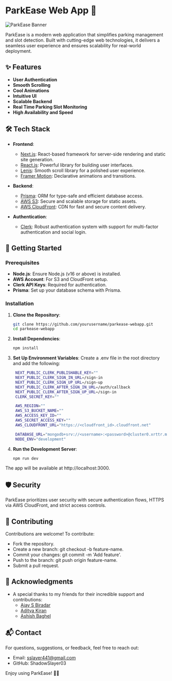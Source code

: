 # ParkEase Web App 🚗

![ParkEase Banner](./public/parkease-banner1.png "ParkEase Parking Slot Management")

ParkEase is a modern web application that simplifies parking management and slot detection. Built with cutting-edge web technologies, it delivers a seamless user experience and ensures scalability for real-world deployment.

## ✨ Features
- **User Authentication**
- **Smooth Scrolling**
- **Cool Animations**
- **Intuitive UI**
- **Scalable Backend**
- **Real Time Parking Slot Monitoring**
- **High Availability and Speed**

## 🛠 Tech Stack
- **Frontend**:
  - [Next.js](https://nextjs.org): React-based framework for server-side rendering and static site generation.
  - [React.js](https://reactjs.org): Powerful library for building user interfaces.
  - [Lenis](https://github.com/studio-freight/lenis): Smooth scroll library for a polished user experience.
  - [Framer Motion](https://www.framer.com/motion/): Declarative animations and transitions.

- **Backend**:
  - [Prisma](https://www.prisma.io): ORM for type-safe and efficient database access.
  - [AWS S3](https://aws.amazon.com/s3): Secure and scalable storage for static assets.
  - [AWS CloudFront](https://aws.amazon.com/cloudfront/): CDN for fast and secure content delivery.

- **Authentication**:
  - [Clerk](https://clerk.dev): Robust authentication system with support for multi-factor authentication and social login.

## 🚀 Getting Started

### Prerequisites
- **Node.js**: Ensure Node.js (v16 or above) is installed.
- **AWS Account**: For S3 and CloudFront setup.
- **Clerk API Keys**: Required for authentication.
- **Prisma**: Set up your database schema with Prisma.

### Installation
1. **Clone the Repository**:
   ```bash
   git clone https://github.com/yourusername/parkease-webapp.git
   cd parkease-webapp
   ```

2. **Install Dependencies**:
   ```bash
   npm install
   ```

3. **Set Up Environment Variables**: 
Create a .env file in the root directory and add the following:
   ```bash
    NEXT_PUBLIC_CLERK_PUBLISHABLE_KEY=""
    NEXT_PUBLIC_CLERK_SIGN_IN_URL=/sign-in
    NEXT_PUBLIC_CLERK_SIGN_UP_URL=/sign-up
    NEXT_PUBLIC_CLERK_AFTER_SIGN_IN_URL=/auth/callback
    NEXT_PUBLIC_CLERK_AFTER_SIGN_UP_URL=/sign-in
    CLERK_SECRET_KEY=""

    AWS_REGION=""
    AWS_S3_BUCKET_NAME=""
    AWS_ACCESS_KEY_ID=""
    AWS_SECRET_ACCESS_KEY=""
    AWS_CLOUDFRONT_URL="https://<cloudfront_id>.cloudfront.net"

    DATABASE_URL="mongodb+srv://<username>:<password>@cluster0.xrttr.mongodb.net/parkease?retryWrites=true&w=majority&appName=Cluster0"
    NODE_ENV="development"
   ```

4. **Run the Development Server**:
   ```bash
   npm run dev
   ```

The app will be available at http://localhost:3000.


## 🛡 Security
ParkEase prioritizes user security with secure authentication flows, HTTPS via AWS CloudFront, and strict access controls.

## 🤝 Contributing
Contributions are welcome! To contribute:

- Fork the repository.
- Create a new branch: git checkout -b feature-name.
- Commit your changes: git commit -m 'Add feature'.
- Push to the branch: git push origin feature-name.
- Submit a pull request.

## 🌟 Acknowledgments
- A special thanks to my friends for their incredible support and contributions:
  - [Ajay S Biradar](https://github.com/Ajay-S-Biradar)
  - [Aditya Kiran](https://github.com/adityakiran1423)
  - [Ashish Baghel](https://github.com/b-ash-18)

## 📬 Contact
For questions, suggestions, or feedback, feel free to reach out:

- Email: sslayer441@gmail.com
- GitHub: ShadowSlayer03

Enjoy using ParkEase! 🚗💨